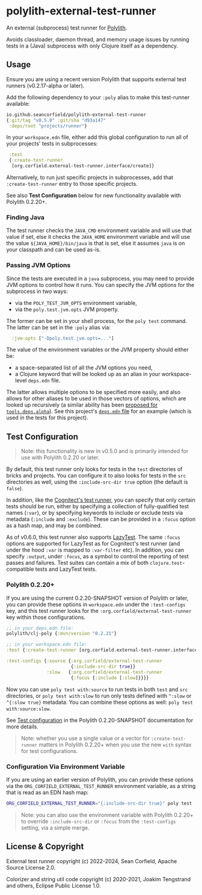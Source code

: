 # polylith-external-test-runner

An external (subprocess) test runner for [Polylith](https://github.com/polyfy/polylith).

Avoids classloader, daemon thread, and memory usage issues
by running tests in a (Java) subprocess with only Clojure itself as a
dependency.

## Usage

Ensure you are using a recent version Polylith that supports
external test runners (v0.2.17-alpha or later).

Add the following dependency to your `:poly` alias to
make this test-runner available:

```clojure
io.github.seancorfield/polylith-external-test-runner
{:git/tag "v0.5.0" :git/sha "d93a147"
 :deps/root "projects/runner"}
```

In your `workspace.edn` file, either add this global configuration
to run all of your projects' tests in subprocesses:

```clojure
 :test
 {:create-test-runner
  [org.corfield.external-test-runner.interface/create]}
```

Alternatively, to run just specific projects in subprocesses,
add that `:create-test-runner` entry to those specific projects.

See also **Test Configuration** below for new functionality available with Polylith 0.2.20+.

### Finding Java

The test runner checks the `JAVA_CMD` environment variable and will use
that value if set, else it checks the `JAVA_HOME` environment variable
and will use the value `${JAVA_HOME}/bin/java` is that is set, else it
assumes `java` is on your classpath and can be used as-is.

### Passing JVM Options

Since the tests are executed in a `java` subprocess, you may need to
provide JVM options to control how it runs. You can specify the JVM
options for the subprocess in two ways:
* via the `POLY_TEST_JVM_OPTS` environment variable,
* via the `poly.test.jvm.opts` JVM property.

The former can be set in your shell process, for the `poly test` command.
The latter can be set in the `:poly` alias via:
```clojure
  :jvm-opts ["-Dpoly.test.jvm.opts=..."]
```

The value of the environment variables or the JVM property should either be:
* a space-separated list of all the JVM options you need,
* a Clojure keyword that will be looked up as an alias in your workspace-level `deps.edn` file.

The latter allows multiple options to be specified more easily, and also
allows for other aliases to be used in those vectors of options, which are
looked up recursively (a similar ability has been [proposed for `tools.deps.alpha`](https://clojure.atlassian.net/browse/TDEPS-184)).
See this project's [`deps.edn` file](https://github.com/seancorfield/polylith-external-test-runner/blob/main/deps.edn)
for an example (which is used in the tests for this project).

## Test Configuration

> Note: this functionality is new in v0.5.0 and is primarily intended for use with Polylith 0.2.20 or later.

By default, this test runner only looks for tests in the `test` directories
of bricks and projects. You can configure it to also looks for tests in the
`src` directories as well, using the `:include-src-dir true` option (the
default is `false`).

In addition, like the [Cognitect's test runner](https://github.com/cognitect-labs/test-runner),
you can specify that only certain tests should be run, either by specifying
a collection of fully-qualified test names (`:var`), or by specifying
keywords to include or exclude tests via metadata (`:include` and `:exclude`).
These can be provided in a `:focus` option as a hash map, and may be combined.

As of v0.6.0, this test runner also supports [LazyTest](https://github.com/NoahTheDuke/lazytest).
The same `:focus` options are supported for LazyTest as for Cognitect's test runner
(and under the hood `:var` is mapped to `:var-filter` etc). In addition, you can
specify `:output`, under `:focus`, as a symbol to control the reporting of
test passes and failures. Test suites can contain a mix of both
`clojure.test`-compatible tests and LazyTest tests.

### Polylith 0.2.20+

If you are using the current 0.2.20-SNAPSHOT version of Polylith or later, you can
provide these options in `workspace.edn` under the `:test-configs` key, and
this test runner looks for the `:org.corfield/external-test-runner` key within
those configurations.

```clojure
;; in your deps.edn file:
polylith/clj-poly {:mvn/version "0.2.21"}

;; in your workspace.edn file:
:test {:create-test-runner [org.corfield.external-test-runner.interface/create]}

:test-configs {:source {:org.corfield/external-test-runner
                        {:include-src-dir true}}
               :slow   {:org.corfield/external-test-runner
                        {:focus {:include [:slow]}}}}
```

Now you can use `poly test with:source` to run tests in both `test` and `src`
directories, or `poly test with:slow` to run only tests defined with `^:slow` or
`^{:slow true}` metadata. You can combine these options as well: `poly test with:source:slow`.

See [Test configuration](https://cljdoc.org/d/polylith/clj-poly/CURRENT/doc/test-runners#test-configuration)
in the Polylith 0.2.20-SNAPSHOT documentation for more details.

> Note: whether you use a single value or a vector for `:create-test-runner` matters in Polylith 0.2.20+ when you use the new `with` syntax for test configurations.

### Configuration Via Environment Variable

If you are using an earlier version of Polylith, you can provide these options
via the `ORG_CORFIELD_EXTERNAL_TEST_RUNNER` environment variable, as a string
that is read as an EDN hash map:

```bash
ORG_CORFIELD_EXTERNAL_TEST_RUNNER="{:include-src-dir true}" poly test
```

> Note: you can also use the environment variable with Polylith 0.2.20+ to override `:include-src-dir` or `:focus` from the `:test-configs` setting, via a simple merge.

## License & Copyright

External test runner copyright (c) 2022-2024, Sean Corfield,
Apache Source License 2.0.

Colorizer and string util code copyright (c) 2020-2021, Joakim Tengstrand and others, Eclipse Public License 1.0.
